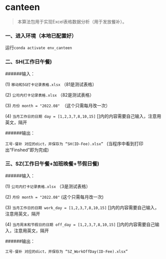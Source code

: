 # canteen
>本算法包用于实现Excel表格数据分析（用于发放餐补）。

### 一、进入环境（本地已配置好）
运行```conda activate env_canteen```

### 二、SH(工作日午餐)
######输入： 

(1) ```移动和5G打卡记录表格.xlsx``` （81是测试表格）

(2) ```公司内打卡记录表格.xlsx```   （82是测试表格）

(3) ```月份 month = "2022.08" ```（这个只需每月改一次）

(4) ```当月工作日的日期 day = [1,2,3,7,8,10,15]```     []内的内容需要自己输入，注意用英文，隔开


######输出： 

```工号-餐补 对应的dict，并保存为 “SH(ID-Fee).xlsx” ```    (当程序中看到打印出“Finshed”即为完成)

### 三、SZ(工作日午餐+加班晚餐+节假日餐)
######输入： 

(1) ```公司内打卡记录表格.xlsx``` （3是测试表格）

(2) ```月份 month = "2022.08"``` (这个只需每月改一次)

(3) ```当月工作日的日期 work_day = [1,2,3,7,8,10,15]```     []内的内容需要自己输入，注意用英文，隔开

(4) ```当月周末和节假日的日期 off_day = [1,2,3,7,8,10,15]```     []内的内容需要自己输入，注意用英文，隔开

######输出： 

```工号-餐补 对应的dict，并保存为 “SZ_WorkOffDay(ID-Fee).xlsx”```


